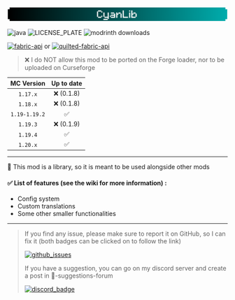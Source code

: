 ![banner](images/banner.png?raw=true)

![java](https://img.shields.io/badge/Java-ED8B00?style=for-the-badge&logo=openjdk&logoColor=white)
![LICENSE_PLATE](https://img.shields.io/github/license/Aeldit/CyanLib?style=for-the-badge&color=008383&labelColor=008383)
![modrinth downloads](https://img.shields.io/modrinth/dt/CyanLib?color=008383&labelColor=008383&label=downloads&logo=modrinth&logoColor=00ff35&style=for-the-badge)

[![fabric-api](https://cdn.jsdelivr.net/npm/@intergrav/devins-badges@3/assets/cozy/requires/fabric-api_vector.svg)](https://modrinth.com/mod/fabric-api)
or
[![quilted-fabric-api](https://cdn.jsdelivr.net/npm/@intergrav/devins-badges@3/assets/cozy/requires/quilted-fabric-api_vector.svg)](https://modrinth.com/mod/qsl)

> ❌ I do NOT allow this mod to be ported on the Forge loader, nor to be uploaded on Curseforge

|  MC Version   | Up to date |
|:-------------:|:----------:|
|   `1.17.x`    | ❌ (0.1.8)  |
|   `1.18.x`    | ❌ (0.1.8)  |
| `1.19-1.19.2` |     ✅      |
|   `1.19.3`    | ❌ (0.1.9)  |
|   `1.19.4`    |     ✅      |
|   `1.20.x`    |     ✅      |

***

📖 This mod is a library, so it is meant to be used alongside other mods

#### ✅ List of features (see the wiki for more information) :

- Config system
- Custom translations
- Some other smaller functionalities

***

> If you find any issue, please make sure to report it on GitHub, so I can fix it (both badges can be clicked on to
> follow the link)
>
> [![github_issues](https://img.shields.io/github/issues/Aeldit/CyanLib?color=red&style=for-the-badge&logo=github)](https://github.com/Aeldit/CyanLib/issues)
>
> If you have a suggestion, you can go on my discord server and create a post in 🗽-suggestions-forum
>
> [![discord_badge](https://img.shields.io/discord/750243612473819188?color=7289da&label=DISCORD&logo=discord&logoColor=7289da&style=for-the-badge)](https://discord.gg/PcYPpqzhKS)
